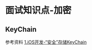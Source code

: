 # 面试知识点-加密

## KeyChain




参考资料
[1.iOS开发-“安全”存储KeyChain](http://zhangzr.cn/2018/06/22/iOS开发-“安全”存储KeyChain/)
